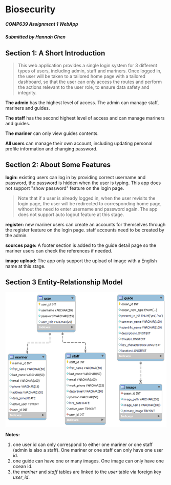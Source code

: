 
# Biosecurity

##### COMP639 Assignment 1 WebApp

#####  *Submitted by Hannah Chen*

##

## Section 1: A Short Introduction

> This web application provides a single login system for 3 different types of users, including admin, staff and mariners. Once logged in, the user will be taken to a tailored home page with a tailored dashboard, so that the user can only access the routes and perform the actions relevant to the user role, to ensure data safety and integrity. 

**The admin** has the highest level of access. The admin can manage staff, mariners and guides.

**The staff** has the second highest level of access and can manage mariners and guides. 

**The mariner** can only view guides contents. 

**All users** can manage their own account, including updating personal profile information and changing password.

## Section 2: About Some Features

**login:** existing users can log in by providing correct username and password, the password is hidden when the user is typing. This app does not support "show password" feature on the login page.

> Note that if a user is already logged in, when the user revisits the login page, the user will be redirected to corresponding home page, without the need to enter username and password again. The app does not support auto logout feature at this stage.

**register:** new mariner users can create an accounts for themselves through the register feature on the login page. staff accounts need to be created by the admin.

**sources page:** A footer section is added to the guide detail page so the mariner users can check the references if needed.

**image upload:** The app only support the upload of image with a English name at this stage.

## Section 3 Entity-Relationship Model
 <img src="biosecurity\static\img\database_structure.png" alt="database_structure" align=center />

**Notes:**
1. one user id can only correspond to either one mariner or one staff (admin is also a staff). One mariner or one staff can only have one user id. 
2. one guide can have one or many images. One image can only have one ocean id. 
3. the *mariner* and *staff* tables are linked to the *user* table via foreign key *user_id*.